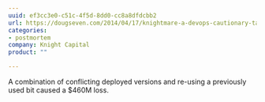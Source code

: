 ```yaml
---
uuid: ef3cc3e0-c51c-4f5d-8dd0-cc8a8dfdcbb2
url: https://dougseven.com/2014/04/17/knightmare-a-devops-cautionary-tale/
categories:
- postmortem
company: Knight Capital
product: ""

---
```


A combination of conflicting deployed versions and re-using a previously used bit caused a $460M loss.

